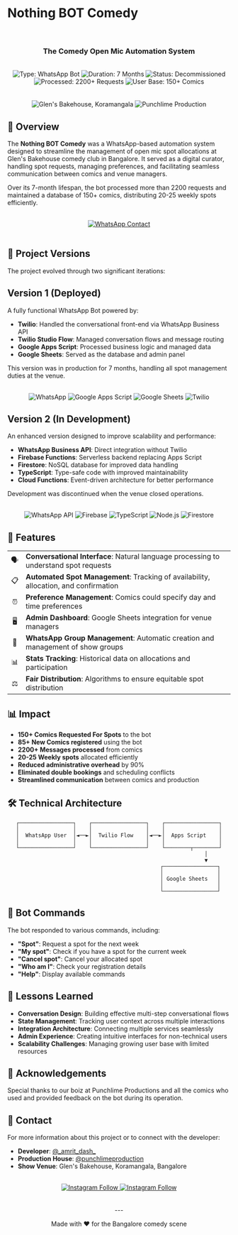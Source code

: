 # Nothing BOT Comedy

<div align="center">
  <br>
  <h3>The Comedy Open Mic Automation System</h3>
</div>



<div align="center">
<br>
    <img src="https://img.shields.io/badge/Type-WhatsApp_Bot-brightgreen" alt="Type: WhatsApp Bot">
    <img src="https://img.shields.io/badge/Duration-7_Months-blue" alt="Duration: 7 Months">
    <img src="https://img.shields.io/badge/Status-Decommissioned-blue" alt="Status: Decommissioned">
    <img src="https://img.shields.io/badge/Processed-2200%2B_Requests-blueviolet" alt="Processed: 2200+ Requests">
    <img src="https://img.shields.io/badge/User_Base-150%2B_Comics-violet" alt="User Base: 150+ Comics">
    <br>
</div>

<div align="center">
<br>
<br>
    <img src="https://img.shields.io/badge/-Glens_Bakehouse,_Koramangala-white?style=for-the-badge&logo=organicmaps&logoColor=black" alt="Glen's Bakehouse, Koramangala">
    <img src="https://img.shields.io/badge/-_Punchlime_Productions-black?style=for-the-badge&logo=planet&logoColor=white" alt="Punchlime Production">
</div>

## 📱 Overview

The **Nothing BOT Comedy** was a WhatsApp-based automation system designed to streamline the management of open mic spot allocations at Glen's Bakehouse comedy club in Bangalore. It served as a digital curator, handling spot requests, managing preferences, and facilitating seamless communication between comics and venue managers.

Over its 7-month lifespan, the bot processed more than 2200 requests and maintained a database of 150+ comics, distributing 20-25 weekly spots efficiently.

<div align="center">
<br>
<a href="https://wa.me/message/OGQRIVZ7W7JAN1">
    <img src="https://img.shields.io/badge/Check_Out_The_BOT-Make_a_Spot_Request_Now-25D366?style=for-the-badge&logo=whatsapp&logoColor=white" alt="WhatsApp Contact">
</a>
<br>
<br>
</div>

## 🤖 Project Versions

The project evolved through two significant iterations:

## Version 1 (Deployed) 

A fully functional WhatsApp Bot powered by:
- **Twilio**: Handled the conversational front-end via WhatsApp Business API
- **Twilio Studio Flow**: Managed conversation flows and message routing
- **Google Apps Script**: Processed business logic and managed data
- **Google Sheets**: Served as the database and admin panel

This version was in production for 7 months, handling all spot management duties at the venue.

<div align="center">
<br>
    <img src="https://img.shields.io/badge/WhatsApp-25D366?style=for-the-badge&logo=whatsapp&logoColor=white" alt="WhatsApp">
    <img src="https://img.shields.io/badge/Google_Apps_Script-4285F4?style=for-the-badge&logo=google&logoColor=white" alt="Google Apps Script">
    <img src="https://img.shields.io/badge/Google_Sheets-34A853?style=for-the-badge&logo=google-sheets&logoColor=white" alt="Google Sheets">
    <img src="https://img.shields.io/badge/Twilio-F22F46?style=for-the-badge&logo=twilio&logoColor=white" alt="Twilio">
    <br>
</div>

## Version 2 (In Development)

An enhanced version designed to improve scalability and performance:
- **WhatsApp Business API**: Direct integration without Twilio
- **Firebase Functions**: Serverless backend replacing Apps Script
- **Firestore**: NoSQL database for improved data handling
- **TypeScript**: Type-safe code with improved maintainability
- **Cloud Functions**: Event-driven architecture for better performance

Development was discontinued when the venue closed operations.

<div align="center">
<br>
    <img src="https://img.shields.io/badge/WhatsApp_API-25D366?style=for-the-badge&logo=whatsapp&logoColor=white" alt="WhatsApp API">
    <img src="https://img.shields.io/badge/Firebase-FFCA28?style=for-the-badge&logo=firebase&logoColor=black" alt="Firebase">
    <img src="https://img.shields.io/badge/TypeScript-3178C6?style=for-the-badge&logo=typescript&logoColor=white" alt="TypeScript">
    <img src="https://img.shields.io/badge/Node.js-339933?style=for-the-badge&logo=nodedotjs&logoColor=white" alt="Node.js">
    <img src="https://img.shields.io/badge/Firestore-FFCA28?style=for-the-badge&logo=firebase&logoColor=black" alt="Firestore">
    <br>
</div>

## 🚀 Features

<div align="left">
  <table>
    <tr>
      <td align="center">🗣️</td>
      <td><b>Conversational Interface</b>: Natural language processing to understand spot requests</td>
    </tr>
    <tr>
      <td align="center">📋</td>
      <td><b>Automated Spot Management</b>: Tracking of availability, allocation, and confirmation</td>
    </tr>
    <tr>
      <td align="center">⏰</td>
      <td><b>Preference Management</b>: Comics could specify day and time preferences</td>
    </tr>
    <tr>
      <td align="center">🖥️</td>
      <td><b>Admin Dashboard</b>: Google Sheets integration for venue managers</td>
    </tr>
    <tr>
      <td align="center">👥</td>
      <td><b>WhatsApp Group Management</b>: Automatic creation and management of show groups</td>
    </tr>
    <tr>
      <td align="center">📊</td>
      <td><b>Stats Tracking</b>: Historical data on allocations and participation</td>
    </tr>
    <tr>
      <td align="center">⚖️</td>
      <td><b>Fair Distribution</b>: Algorithms to ensure equitable spot distribution</td>
    </tr>
  </table>
</div>

## 📊 Impact

- **150+ Comics Requested For Spots** to the bot
- **85+ New Comics registered** using the bot
- **2200+ Messages processed** from comics
- **20-25 Weekly spots** allocated efficiently
- **Reduced administrative overhead** by 90%
- **Eliminated double bookings** and scheduling conflicts
- **Streamlined communication** between comics and production

## 🛠️ Technical Architecture

<div align="center">

```
┌─────────────────┐    ┌─────────────────┐    ┌─────────────────┐
│                 │    │                 │    │                 │
│  WhatsApp User  │◄──►│  Twilio Flow    │◄──►│  Apps Script    │
│                 │    │                 │    │                 │
└─────────────────┘    └─────────────────┘    └────────┬────────┘
                                                       │
                                                       ▼
                                             ┌─────────────────┐
                                             │                 │
                                             │ Google Sheets   │
                                             │                 │
                                             └─────────────────┘
```

</div>

## 💬 Bot Commands

The bot responded to various commands, including:

- **"Spot"**: Request a spot for the next week
- **"My spot"**: Check if you have a spot for the current week
- **"Cancel spot"**: Cancel your allocated spot
- **"Who am I"**: Check your registration details
- **"Help"**: Display available commands

## 🧠 Lessons Learned

- **Conversation Design**: Building effective multi-step conversational flows
- **State Management**: Tracking user context across multiple interactions
- **Integration Architecture**: Connecting multiple services seamlessly
- **Admin Experience**: Creating intuitive interfaces for non-technical users
- **Scalability Challenges**: Managing growing user base with limited resources

## 🙏 Acknowledgements

Special thanks to our boiz at Punchlime Productions and all the comics who used and provided feedback on the bot during its operation. 

## 📨 Contact

For more information about this project or to connect with the developer:

- **Developer**: [@_amrit_dash\_](https://www.instagram.com/_amrit_dash_/)
- **Production House**: [@punchlimeproduction](https://www.instagram.com/punchlimeproductions/)
- **Show Venue**: Glen's Bakehouse, Koramangala, Bangalore

<div align="center">
<br>
  <a href="https://www.instagram.com/_amrit_dash_/">
    <img src="https://img.shields.io/badge/@__amrit__dash__-Follow-E4405F?style=for-the-badge&logo=instagram&logoColor=white" alt="Instagram Follow">
  </a>
  <a href="https://www.instagram.com/punchlimeproductions/">
    <img src="https://img.shields.io/badge/@PunchlimeProductions-Follow-E4405F?style=for-the-badge&logo=instagram&logoColor=white" alt="Instagram Follow">
  </a>
</div>

<div align="center">
    <br>
    <br>
    ---
    <p>Made with ❤️ for the Bangalore comedy scene</p>
</div> 